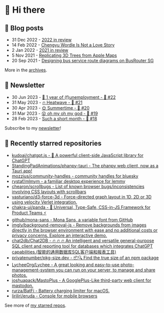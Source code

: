 # 👋 Hi there

## 📝 Blog posts

<!-- feed start -->
- 31 Dec 2022 - [2022 in review](https://cheeaun.com/blog/2022/12/2022-in-review/)
- 14 Feb 2022 - [Chengyu Wordle Is Not a Love Story](https://cheeaun.com/blog/2022/02/chengyu-wordle-is-not-a-love-story/)
- 2 Jan 2022 - [2021 in review](https://cheeaun.com/blog/2022/01/2021-in-review/)
- 5 Nov 2021 - [Replicating 3D Trees from Apple Maps](https://cheeaun.com/blog/2021/11/replicating-3d-trees-apple-maps/)
- 20 Sep 2021 - [Designing bus service route diagrams on BusRouter SG](https://cheeaun.com/blog/2021/09/bus-service-route-diagrams-busrouter-sg/)
<!-- feed end -->

More in the [archives](https://cheeaun.com/blog/archives/).

## 📰 Newsletter

<!-- newsletter start -->
- 30 Jun 2023 - [🎂 1 year of (f)unemployment - 🥫 #22](https://cheeaun.substack.com/p/1-year-of-funemployment-22)
- 31 May 2023 - [🔥 Heatwave - 🥫 #21](https://cheeaun.substack.com/p/heatwave-21)
- 30 Apr 2023 - [🌞 Summertime - 🥫 #20](https://cheeaun.substack.com/p/summertime-20)
- 31 Mar 2023 - [😲 oh my oh my god - 🥫 #19](https://cheeaun.substack.com/p/oh-my-oh-my-god-19)
- 28 Feb 2023 - [Such a short month - 🥫 #18](https://cheeaun.substack.com/p/such-a-short-month-18)
<!-- newsletter end -->

Subscribe to my [newsletter](https://cheeaun.substack.com/)!

## 🌟 Recently starred repositories

<!-- starred repos start -->
- [kudoai/chatgpt.js - 🤖 A powerful client-side JavaScript library for ChatGPT](https://github.com/kudoai/chatgpt.js)
- [StandingPadAnimations/phanpy-tauri - The phanpy web client, now as a Tauri app!](https://github.com/StandingPadAnimations/phanpy-tauri)
- [mozzius/community-handles - community handles for bluesky](https://github.com/mozzius/community-handles)
- [rystaf/mlmym - a familiar desktop experience for lemmy](https://github.com/rystaf/mlmym)
- [chearon/scrollbugs - List of known browser bugs/inconsistencies involving CSS layouts with scrollbars](https://github.com/chearon/scrollbugs)
- [vasturiano/d3-force-3d - Force-directed graph layout in 1D, 2D or 3D using velocity Verlet integration.](https://github.com/vasturiano/d3-force-3d)
- [chakra-ui/panda - 🐼 Universal, Type-Safe, CSS-in-JS Framework for Product Teams ⚡️](https://github.com/chakra-ui/panda)
- [github/mona-sans - Mona Sans, a variable font from GitHub](https://github.com/github/mona-sans)
- [imgly/background-removal-js - Remove backgrounds from images directly in the browser environment with ease and no additional costs or privacy concerns. Explore an interactive demo.](https://github.com/imgly/background-removal-js)
- [chat2db/Chat2DB - 🔥 🔥 🔥 An intelligent and versatile general-purpose SQL client and reporting tool for databases which integrates ChatGPT capabilities.(智能的通用数据库SQL客户端和报表工具)](https://github.com/chat2db/Chat2DB)
- [privatenumber/pkg-size.dev - 📦🔍 Find the true size of an npm package](https://github.com/privatenumber/pkg-size.dev)
- [LycheeOrg/Lychee -  A great looking and easy-to-use photo-management-system you can run on your server, to manage and share photos.](https://github.com/LycheeOrg/Lychee)
- [joshuapack/MastoPlus - A GooglePlus-Like third-party web client for mastodon.](https://github.com/joshuapack/MastoPlus)
- [rurza/BatFi - Battery charging limiter for macOS.](https://github.com/rurza/BatFi)
- [liriliri/eruda - Console for mobile browsers](https://github.com/liriliri/eruda)
<!-- starred repos end -->

See more of [my starred repos](https://github.com/stars/cheeaun/).
